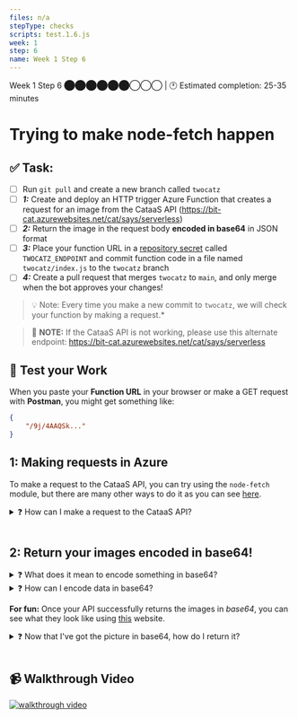 ```yaml
---
files: n/a
stepType: checks
scripts: test.1.6.js
week: 1
step: 6
name: Week 1 Step 6
---
```

Week 1 Step 6 ⬤⬤⬤⬤⬤⬤◯◯◯ | 🕐 Estimated completion: 25-35 minutes

# Trying to make node-fetch happen

## ✅  Task:

- [ ]  Run `git pull` and create a new branch called `twocatz`
- [ ] ***1:*** Create and deploy an HTTP trigger Azure Function that creates a request for an image from the CataaS API (https://bit-cat.azurewebsites.net/cat/says/serverless)
- [ ] ***2:*** Return the image in the request body **encoded in base64** in JSON format
- [ ] ***3:*** Place your function URL in a [repository secret](https://docs.github.com/en/actions/reference/encrypted-secrets#creating-encrypted-secrets-for-a-repository) called `TWOCATZ_ENDPOINT` and commit function code in a file named `twocatz/index.js` to the `twocatz` branch
- [ ] ***4:*** Create a pull request that merges `twocatz` to `main`, and only merge when the bot approves your changes!

>💡 Note: Every time you make a new commit to `twocatz`, we will check your function by making a request.*

> 🚨 **NOTE:** If the CataaS API is not working, please use this alternate endpoint: https://bit-cat.azurewebsites.net/cat/says/serverless
## 🚧 Test your Work

When you paste your **Function URL** in your browser or make a GET request with **Postman**, you might get something like:

```json
{
    "/9j/4AAQSk..."
}
```

## 1: Making requests in Azure

To make a request to the CataaS API, you can try using the `node-fetch` module, but there are many other ways to do it as you can see [here](https://www.twilio.com/blog/5-ways-to-make-http-requests-in-node-js-using-async-await).

<details>
<summary>❓ How can I make a request to the CataaS API?</summary>
    </br>

Let's use the `node-fetch` module for this task.
>‼️ Make sure you are in the **directory of your Azure function** to run these commands.

1. Install the module in terminal using the following commands in order:

    ```sh
    npm init -y 

    npm install node-fetch@2
    ```

2. Add it to your code:

    Add this line of code to reference the module at the top of your code (outside of the function): `const fetch = require('node-fetch')`

3. Make the request!

    Add the following code within the function:

    ```js
    const resp = await fetch(THE_ENDPOINT, {
        method: 'GET'
    });

    const data = await resp.arrayBuffer()
    // we need to receive it as a buffer since this is an image we are receiving from the API
    // Buffer?? https://developer.mozilla.org/en-US/docs/Web/API/Blob
    ```

4. What should you place in place of `THE_ENDPOINT`? Change the code.

<br><br/>
</details>
<br>

## 2: Return your images encoded in base64!

<details>
<summary>❓ What does it mean to encode something in base64?</summary>
    </br>

Base64 is *just another way to represent data.* We can also represent the number 11 or 0 in base64. Remember that the images you see on your screen are actually just numbers!

When we're coding websites, we can use base64 to display images on websites. The base64 outputted from your API can be used to create this:

![image](https://user-images.githubusercontent.com/69332964/114116067-f7441680-98b1-11eb-93c6-276049a56a08.png)

Base64 encoding allows programs to encode binary data into text (ASCII characters) in order to prevent data loss. We do this since there are certain transfer channels that only reliably transfer text data, and this encoding method allows us to safely transfer images in the form of text.

<br><br/>
</details>

<details>
<summary>❓ How can I encode data in base64?</summary>
    </br>

```js
base64data = Buffer.from(originaldata).toString('base64')
//put what you want to turn into base64 inside "originaldata"
//"originaldata" will be encoded in base64.
```

<br><br/>
</details>

**For fun:** Once your API successfully returns the images in *base64*, you can see what they look like using [this](https://base64.guru/converter/decode/image) website.

<details>
<summary>❓ Now that I've got the picture in base64, how do I return it?</summary>
    </br>

`context.res` is the key to answering this question!

```js
context.res = {
    body: { your_picture_in_base64 }
}
```

<br>

>💡 You need to put brackets to return the data in json format.

</details>
<br>

## 📹 Walkthrough Video
[![walkthrough video](https://img.youtube.com/vi/ge5cCaeCLN8/0.jpg)](https://www.youtube.com/watch?v=ge5cCaeCLN8)